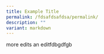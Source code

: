 ```yaml
---
title: Example Title
permalink: /fdsafdsafdsa/permalink/
description: ""
variant: markdown
---
```

more edits an editfdbgdfgb